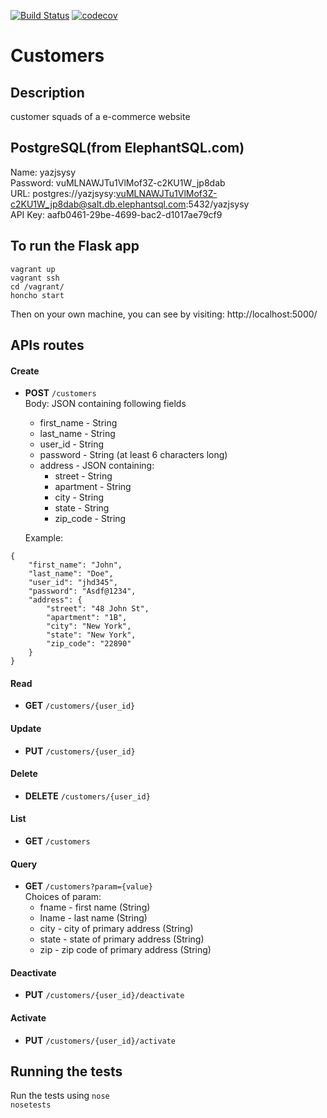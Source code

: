[![Build Status](https://travis-ci.org/nyu-devops-fa19/customers.svg?branch=master)](https://travis-ci.org/nyu-devops-fa19/customers)
[![codecov](https://codecov.io/gh/nyu-devops-fa19/customers/branch/master/graph/badge.svg)](https://codecov.io/gh/nyu-devops-fa19/customers)

# Customers

## Description
customer squads of a e-commerce website

## PostgreSQL(from ElephantSQL.com)
Name: yazjsysy  
Password: vuMLNAWJTu1VlMof3Z-c2KU1W_jp8dab  
URL: postgres://yazjsysy:vuMLNAWJTu1VlMof3Z-c2KU1W_jp8dab@salt.db.elephantsql.com:5432/yazjsysy  
API Key: aafb0461-29be-4699-bac2-d1017ae79cf9

## To run the Flask app 

```
vagrant up
vagrant ssh
cd /vagrant/
honcho start
```
Then on your own machine, you can see by visiting: http://localhost:5000/

## APIs routes
#### **Create** 
- **POST** `/customers`  
Body: JSON containing following fields
  * first_name - String  
  * last_name - String  
  * user_id - String  
  * password - String (at least 6 characters long)
  * address - JSON containing:  
    * street - String  
    * apartment - String   
    * city - String  
    * state - String  
    * zip_code - String

  Example:  
```
{
    "first_name": "John",
    "last_name": "Doe",
    "user_id": "jhd345",
    "password": "Asdf@1234",
    "address": {
        "street": "48 John St",
        "apartment": "1B",
        "city": "New York",
        "state": "New York",
        "zip_code": "22890"
    }
}
```

#### **Read** 
- **GET** `/customers/{user_id}`

#### **Update**
- **PUT** `/customers/{user_id}`

#### **Delete**
- **DELETE** `/customers/{user_id}`

#### **List**
- **GET** `/customers`

#### **Query**
- **GET** `/customers?param={value}`  
Choices of param:
  * fname - first name (String)  
  * lname - last name (String)  
  * city - city of primary address (String)  
  * state - state of primary address (String)  
  * zip - zip code of primary address (String)  

#### **Deactivate**
- **PUT** `/customers/{user_id}/deactivate`

#### **Activate**
- **PUT** `/customers/{user_id}/activate`

## Running the tests
Run the tests using `nose`  
`nosetests`
